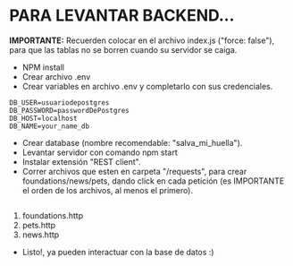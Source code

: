 # PARA LEVANTAR BACKEND...
__IMPORTANTE:__ Recuerden colocar en el archivo index.js ("force: false"), para que las tablas no se borren cuando su servidor se caiga.
- NPM install
- Crear archivo .env
- Crear variables en archivo .env y completarlo con sus credenciales.
```env
DB_USER=usuariodepostgres
DB_PASSWORD=passwordDePostgres
DB_HOST=localhost
DB_NAME=your_name_db
```
- Crear database (nombre recomendable: "salva_mi_huella").
- Levantar servidor con comando npm start
- Instalar extensión "REST client".
- Correr archivos que esten en carpeta "/requests", para crear foundations/news/pets, dando click en cada petición (es IMPORTANTE el orden de los archivos, al menos el    primero).
  ```env
 1. foundations.http
 2. pets.http
 3. news.http
- Listo!, ya pueden interactuar con la base de datos :)
